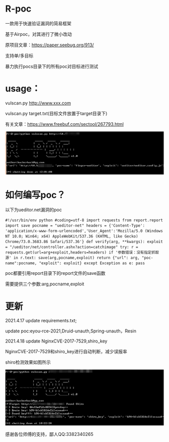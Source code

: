 # R-poc

一款用于快速验证漏洞的简易框架

基于Airpoc，对其进行了微小改动

原项目文章：https://paper.seebug.org/913/

支持单/多目标

暴力执行pocs目录下的所有poc对目标进行测试

# usage：

vulscan.py http://www.xxx.com

vulscan.py target.txt(目标文件放置于target目录下)

有关文章：https://www.freebuf.com/sectool/267793.html

![](https://github.com/hackerhackrat/R-poc/blob/main/img/R-poc1.png)

# 如何编写poc？

以下为ueditor.net漏洞的poc

`#!/usr/bin/env python
#coding=utf-8
import requests
from report.report import save
pocname = "ueditor-net"
headers = {'Content-Type': 'application/x-www-form-urlencoded','User_Agent':'Mozilla/5.0 (Windows NT 10.0; Win64; x64) AppleWebKit/537.36 (KHTML, like Gecko) Chrome/73.0.3683.86 Safari/537.36'}
def verify(arg, **kwargs):
	exploit = "/ueditor/net/controller.ashx?action=catchimage"
	try:
		r = requests.get(url=arg+exploit,headers=headers)
		if '参数错误：没有指定抓取源' in r.text:
			save(arg,pocname,exploit)
			return {"url": arg, "poc-name":pocname, "exploit": exploit}
	except Exception as e:
		pass`

poc都要引用report目录下的report文件的save函数

需要提供三个参数:arg,pocname,exploit

# 更新

2021.4.17 update requirements.txt;

update poc:eyou-rce-2021,Druid-unauth,Spring-unauth，Resin

2021.4.18 update NginxCVE-2017-7529,shiro_key

NginxCVE-2017-7529和shiro_key进行自动判断，减少误报率

shiro检测效果如图所示

![](https://github.com/hackerhackrat/R-poc/blob/main/img/shiro.jpg)

感谢各位师傅的支持，鄙人QQ:3382340265
